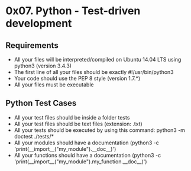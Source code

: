# 0x07. Python - Test-driven development

## Requirements

* All your files will be interpreted/compiled on Ubuntu 14.04 LTS using python3 (version 3.4.3)
* The first line of all your files should be exactly #!/usr/bin/python3
* Your code should use the PEP 8 style (version 1.7.\*)
* All your files must be executable

## Python Test Cases

* All your test files should be inside a folder tests
* All your test files should be text files (extension: .txt)
* All your tests should be executed by using this command: python3 -m doctest ./tests/*
* All your modules should have a documentation (python3 -c 'print(\_\_import\_\_("my_module").\_\_doc\_\_)\')
* All your functions should have a documentation (python3 -c 'print(\_\_import\_\_("my_module").my_function.\_\_doc\_\_)\')
